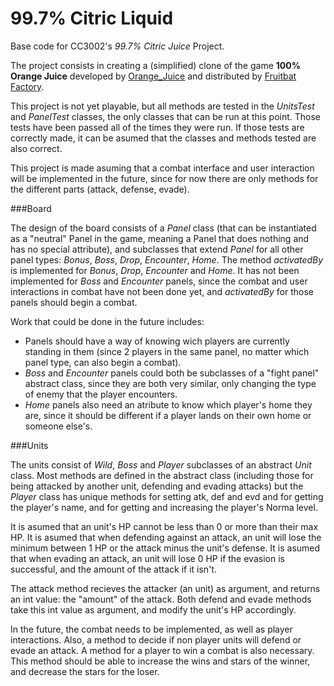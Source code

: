 <!-- 1.0.3-b1 -->
# 99.7% Citric Liquid

Base code for CC3002's *99.7% Citric Juice* Project.

The project consists in creating a (simplified) clone of the game **100% Orange Juice**
developed by [Orange_Juice](http://daidai.moo.jp) and distributed by [Fruitbat Factory](https://fruitbatfactory.com).

This project is not yet playable, but all methods are tested in the *UnitsTest* and *PanelTest* classes, the only classes that can be run at this point. Those tests have been passed all of the times they were run. If those tests are correctly made, it can be asumed that the classes and methods tested are also correct.

This project is made asuming that a combat interface and user interaction will be implemented in the future, since for now there are only methods for the different parts (attack, defense, evade).


###Board

The design of the board consists of a *Panel* class (that can be instantiated as a "neutral" Panel in the game, meaning a Panel that does nothing and has no special attribute), and subclasses that extend *Panel* for all other panel types: *Bonus*, *Boss*, *Drop*, *Encounter*, *Home*. The method *activatedBy* is implemented for *Bonus*, *Drop*, *Encounter* and *Home*. It has not been implemented for *Boss* and *Encounter* panels, since the combat and user interactions in combat have not been done yet, and *activatedBy* for those panels should begin a combat.

Work that could be done in the future includes:
* Panels should have a way of knowing wich players are currently standing in them (since 2 players in the same panel, no matter which panel type, can also begin a combat).
* *Boss* and *Encounter* panels could both be subclasses of a "fight panel" abstract class, since they are both very similar, only changing the type of enemy that the player encounters.
* *Home* panels also need an atribute to know which player's home they are, since it should be different if a player lands on their own home or someone else's.


###Units

The units consist of *Wild*, *Boss* and *Player* subclasses of an abstract *Unit* class. Most methods are defined in the abstract class (including those for being attacked by another unit, defending and evading attacks) but the *Player* class has unique methods for setting atk, def and evd and for getting the player's name, and for getting and increasing the player's Norma level.

It is asumed that an unit's HP cannot be less than 0 or more than their max HP. It is asumed that when defending against an attack, an unit will lose the minimum between 1 HP or the attack minus the unit's defense. It is asumed that when evading an attack, an unit will lose 0 HP if the evasion is successful, and the amount of the attack if it isn't.

The attack method recieves the attacker (an unit) as argument, and returns an int value: the "amount" of the attack. Both defend and evade methods take this int value as argument, and modify the unit's HP accordingly.

In the future, the combat needs to be implemented, as well as player interactions. Also, a method to decide if non player units will defend or evade an attack. A method for a player to win a combat is also necessary. This method should be able to increase the wins and stars of the winner, and decrease the stars for the loser.